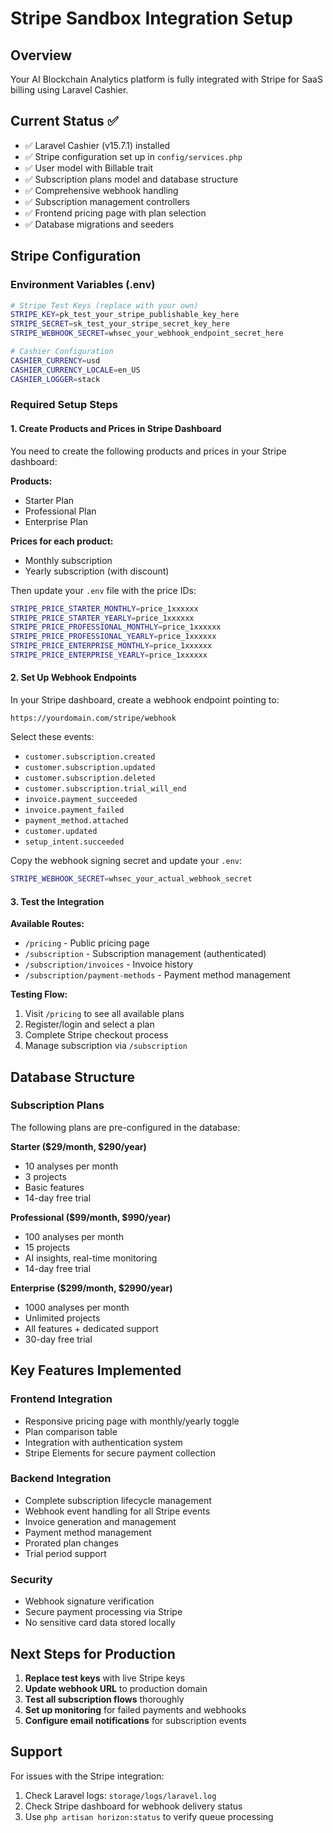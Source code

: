 # Stripe Sandbox Integration Setup

## Overview
Your AI Blockchain Analytics platform is fully integrated with Stripe for SaaS billing using Laravel Cashier.

## Current Status ✅
- ✅ Laravel Cashier (v15.7.1) installed
- ✅ Stripe configuration set up in `config/services.php`
- ✅ User model with Billable trait
- ✅ Subscription plans model and database structure
- ✅ Comprehensive webhook handling
- ✅ Subscription management controllers
- ✅ Frontend pricing page with plan selection
- ✅ Database migrations and seeders

## Stripe Configuration

### Environment Variables (.env)
```bash
# Stripe Test Keys (replace with your own)
STRIPE_KEY=pk_test_your_stripe_publishable_key_here
STRIPE_SECRET=sk_test_your_stripe_secret_key_here
STRIPE_WEBHOOK_SECRET=whsec_your_webhook_endpoint_secret_here

# Cashier Configuration
CASHIER_CURRENCY=usd
CASHIER_CURRENCY_LOCALE=en_US
CASHIER_LOGGER=stack
```

### Required Setup Steps

#### 1. Create Products and Prices in Stripe Dashboard
You need to create the following products and prices in your Stripe dashboard:

**Products:**
- Starter Plan
- Professional Plan  
- Enterprise Plan

**Prices for each product:**
- Monthly subscription
- Yearly subscription (with discount)

Then update your `.env` file with the price IDs:
```bash
STRIPE_PRICE_STARTER_MONTHLY=price_1xxxxxx
STRIPE_PRICE_STARTER_YEARLY=price_1xxxxxx
STRIPE_PRICE_PROFESSIONAL_MONTHLY=price_1xxxxxx
STRIPE_PRICE_PROFESSIONAL_YEARLY=price_1xxxxxx
STRIPE_PRICE_ENTERPRISE_MONTHLY=price_1xxxxxx
STRIPE_PRICE_ENTERPRISE_YEARLY=price_1xxxxxx
```

#### 2. Set Up Webhook Endpoints
In your Stripe dashboard, create a webhook endpoint pointing to:
```
https://yourdomain.com/stripe/webhook
```

Select these events:
- `customer.subscription.created`
- `customer.subscription.updated`
- `customer.subscription.deleted`
- `customer.subscription.trial_will_end`
- `invoice.payment_succeeded`
- `invoice.payment_failed`
- `payment_method.attached`
- `customer.updated`
- `setup_intent.succeeded`

Copy the webhook signing secret and update your `.env`:
```bash
STRIPE_WEBHOOK_SECRET=whsec_your_actual_webhook_secret
```

#### 3. Test the Integration

**Available Routes:**
- `/pricing` - Public pricing page
- `/subscription` - Subscription management (authenticated)
- `/subscription/invoices` - Invoice history
- `/subscription/payment-methods` - Payment method management

**Testing Flow:**
1. Visit `/pricing` to see all available plans
2. Register/login and select a plan
3. Complete Stripe checkout process
4. Manage subscription via `/subscription`

## Database Structure

### Subscription Plans
The following plans are pre-configured in the database:

**Starter ($29/month, $290/year)**
- 10 analyses per month
- 3 projects
- Basic features
- 14-day free trial

**Professional ($99/month, $990/year)**
- 100 analyses per month  
- 15 projects
- AI insights, real-time monitoring
- 14-day free trial

**Enterprise ($299/month, $2990/year)**
- 1000 analyses per month
- Unlimited projects
- All features + dedicated support
- 30-day free trial

## Key Features Implemented

### Frontend Integration
- Responsive pricing page with monthly/yearly toggle
- Plan comparison table
- Integration with authentication system
- Stripe Elements for secure payment collection

### Backend Integration
- Complete subscription lifecycle management
- Webhook event handling for all Stripe events
- Invoice generation and management
- Payment method management
- Prorated plan changes
- Trial period support

### Security
- Webhook signature verification
- Secure payment processing via Stripe
- No sensitive card data stored locally

## Next Steps for Production

1. **Replace test keys** with live Stripe keys
2. **Update webhook URL** to production domain
3. **Test all subscription flows** thoroughly
4. **Set up monitoring** for failed payments and webhooks
5. **Configure email notifications** for subscription events

## Support

For issues with the Stripe integration:
1. Check Laravel logs: `storage/logs/laravel.log`
2. Check Stripe dashboard for webhook delivery status
3. Use `php artisan horizon:status` to verify queue processing